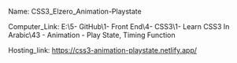 
Name: CSS3_Elzero_Animation-Playstate

Computer_Link: E:\5- GitHub\1- Front End\4- CSS3\1- Learn CSS3 In Arabic\43 - Animation - Play State, Timing Function

Hosting_link: https://css3-animation-playstate.netlify.app/

